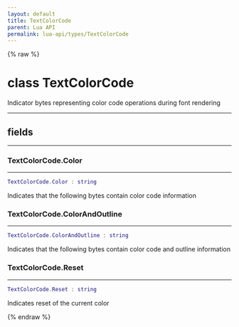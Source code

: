 ```yaml
---
layout: default
title: TextColorCode
parent: Lua API
permalink: lua-api/types/TextColorCode
---
```


{% raw %}

# class TextColorCode





Indicator bytes representing color code operations during font rendering







---



## fields
---

### TextColorCode.Color
---
```lua
TextColorCode.Color : string
```



Indicates that the following bytes contain color code information








### TextColorCode.ColorAndOutline
---
```lua
TextColorCode.ColorAndOutline : string
```



Indicates that the following bytes contain color code and outline information








### TextColorCode.Reset
---
```lua
TextColorCode.Reset : string
```



Indicates reset of the current color










{% endraw %}